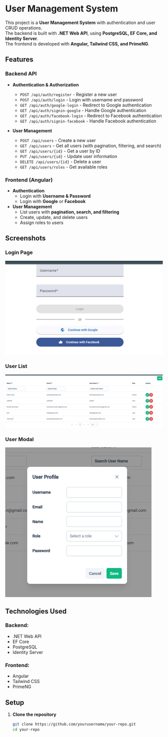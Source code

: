 # User Management System

This project is a **User Management System** with authentication and user CRUD operations.  
The backend is built with **.NET Web API**, using **PostgreSQL, EF Core, and Identity Server**.  
The frontend is developed with **Angular, Tailwind CSS, and PrimeNG**.

## Features

### Backend API
- **Authentication & Authorization**
  - `POST /api/auth/register` - Register a new user
  - `POST /api/auth/login` - Login with username and password
  - `GET /api/auth/google-login` - Redirect to Google authentication
  - `GET /api/auth/signin-google` - Handle Google authentication
  - `GET /api/auth/facebook-login` - Redirect to Facebook authentication
  - `GET /api/auth/signin-facebook` - Handle Facebook authentication

- **User Management**
  - `POST /api/users` - Create a new user
  - `GET /api/users` - Get all users (with pagination, filtering, and search)
  - `GET /api/users/{id}` - Get a user by ID
  - `PUT /api/users/{id}` - Update user information
  - `DELETE /api/users/{id}` - Delete a user
  - `GET /api/users/roles` - Get available roles

### Frontend (Angular)
- **Authentication**
  - Login with **Username & Password**
  - Login with **Google** or **Facebook**
- **User Management**
  - List users with **pagination, search, and filtering**
  - Create, update, and delete users
  - Assign roles to users

## Screenshots

### Login Page
![Login Page](./screenshots/login.jpg)

### User List
![User List](./screenshots/user-list.jpg)

### User Modal
![User Modal](./screenshots/user-modal.jpg)

## Technologies Used

### Backend:
- .NET Web API
- EF Core
- PostgreSQL
- Identity Server

### Frontend:
- Angular
- Tailwind CSS
- PrimeNG

## Setup

1. **Clone the repository**  
   ```sh
   git clone https://github.com/yourusername/your-repo.git
   cd your-repo
